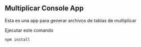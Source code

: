 ## Multiplicar Console App

Esta es una app para generar archivos de tablas de multiplicar

Ejecutar este comando

```
npm install
```